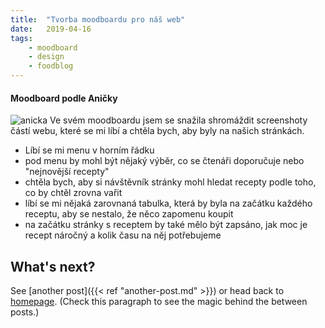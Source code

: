 ```yaml
---
title:  "Tvorba moodboardu pro náš web"
date:   2019-04-16
tags: 
    - moodboard
    - design
    - foodblog
---
```

#### Moodboard podle Aničky
![anicka](https://is.muni.cz/www/472312/Vystrizek.PNG=150x)
Ve svém moodboardu jsem se snažila shromáždit screenshoty částí webu, které se mi líbí a chtěla bych, aby byly na našich stránkách. 
- Líbí se mi menu v horním řádku
- pod menu by mohl být nějaký výběr, co se čtenáři doporučuje nebo "nejnovější recepty"
- chtěla bych, aby si návštěvník stránky mohl hledat recepty podle toho, co by chtěl zrovna vařit 
- líbí se mi nějaká zarovnaná tabulka, která by byla na začátku každého receptu, aby se nestalo, že něco zapomenu koupit
- na začátku stránky s receptem by také mělo být zapsáno, jak moc je recept náročný a kolik času na něj potřebujeme


## What's next?

See [another post]({{< ref "another-post.md" >}}) or head back to [homepage](../../). (Check this paragraph to see the magic behind the between posts.)
